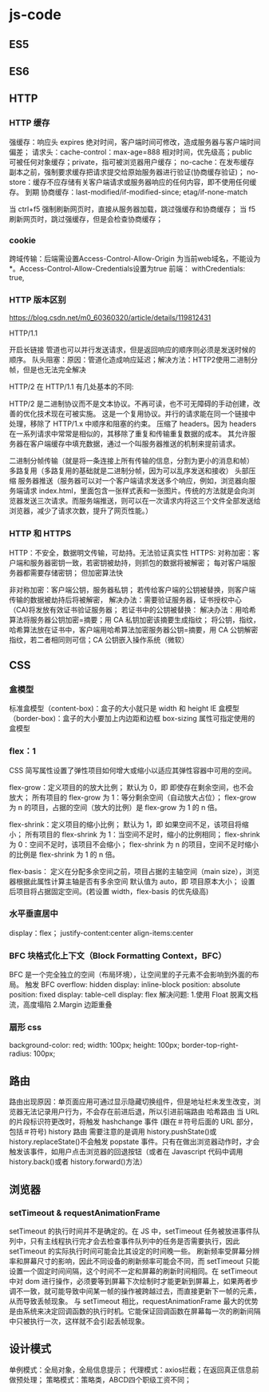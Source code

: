 # js-code

## ES5

## ES6

## HTTP

### HTTP 缓存

强缓存：响应头 expires 绝对时间，客户端时间可修改，造成服务器与客户端时间偏差；
请求头：cache-control：max-age=888 相对时间，优先级高；public 可被任何对象缓存；private，指可被浏览器用户缓存；
no-cache：在发布缓存副本之前，强制要求缓存把请求提交给原始服务器进行验证(协商缓存验证)；
no-store：缓存不应存储有关客户端请求或服务器响应的任何内容，即不使用任何缓存。
到期
协商缓存：last-modified/if-modified-since; etag/if-none-match

当 ctrl+f5 强制刷新网页时，直接从服务器加载，跳过强缓存和协商缓存；
当 f5刷新网页时，跳过强缓存，但是会检查协商缓存；

### cookie
跨域传输：后端需设置Access-Control-Allow-Origin 为当前web域名，不能设为*。Access-Control-Allow-Credentials设置为true
前端： withCredentials: true,
### HTTP 版本区别

https://blog.csdn.net/m0_60360320/article/details/119812431


HTTP/1.1

开启长链接
管道也可以并行发送请求，但是返回响应的顺序则必须是发送时候的顺序。
队头阻塞：原因：管道化造成响应延迟；解决方法：HTTP2使用二进制分帧，但是也无法完全解决

HTTP/2 在 HTTP/1.1 有几处基本的不同:

HTTP/2 是二进制协议而不是文本协议。不再可读，也不可无障碍的手动创建，改善的优化技术现在可被实施。
这是一个复用协议。并行的请求能在同一个链接中处理，移除了 HTTP/1.x 中顺序和阻塞的约束。
压缩了 headers。因为 headers 在一系列请求中常常是相似的，其移除了重复和传输重复数据的成本。
其允许服务器在客户端缓存中填充数据，通过一个叫服务器推送的机制来提前请求。

二进制分帧传输（就是将一条连接上所有传输的信息，分割为更小的消息和帧）
多路复用（多路复用的基础就是二进制分帧，因为可以乱序发送和接收）
头部压缩
服务器推送（服务器可以对一个客户端请求发送多个响应，例如，浏览器向服务端请求 index.html，里面包含一张样式表和一张图片。传统的方法就是会向浏览器发送三次请求。而服务端推送，则可以在一次请求内将这三个文件全部发送给浏览器，减少了请求次数，提升了网页性能。）

### HTTP 和 HTTPS

HTTP：不安全，数据明文传输，可劫持。无法验证真实性
HTTPS:
对称加密：客户端和服务器密钥一致，若密钥被劫持，则抓包的数据将被解密；
每对客户端服务器都需要存储密钥；
但加密算法快

非对称加密：客户端公钥，服务器私钥；
若传给客户端的公钥被替换，则客户端传输的数据被劫持后将被解密，
解决办法：需要验证服务器，证书授权中心（CA)将发放有效证书验证服务器；
若证书中的公钥被替换：
解决办法：用哈希算法将服务器公钥加密=摘要；用 CA 私钥加密该摘要生成指纹；
将公钥，指纹，哈希算法放在证书中，客户端用哈希算法加密服务器公钥=摘要，用 CA 公钥解密指纹，若二者相同则可信；CA 公钥嵌入操作系统（微软）

## CSS

### 盒模型

标准盒模型（content-box)：盒子的大小就只是 width 和 height
IE 盒模型（border-box)：盒子的大小要加上内边距和边框
box-sizing 属性可指定使用的盒模型

### flex：1

CSS 简写属性设置了弹性项目如何增大或缩小以适应其弹性容器中可用的空间。

flex-grow：定义项目的的放大比例；
默认为 0，即 即使存在剩余空间，也不会放大；
所有项目的 flex-grow 为 1：等分剩余空间（自动放大占位）；
flex-grow 为 n 的项目，占据的空间（放大的比例）是 flex-grow 为 1 的 n 倍。

flex-shrink：定义项目的缩小比例；
默认为 1，即 如果空间不足，该项目将缩小；
所有项目的 flex-shrink 为 1：当空间不足时，缩小的比例相同；
flex-shrink 为 0：空间不足时，该项目不会缩小；
flex-shrink 为 n 的项目，空间不足时缩小的比例是 flex-shrink 为 1 的 n 倍。

flex-basis： 定义在分配多余空间之前，项目占据的主轴空间（main size），浏览器根据此属性计算主轴是否有多余空间
默认值为 auto，即 项目原本大小；
设置后项目将占据固定空间。(若设置 width，flex-basis 的优先级高)

### 水平垂直居中

display：flex；
justify-content:center
align-items:center

### BFC 块格式化上下文（Block Formatting Context，BFC）

BFC 是一个完全独立的空间（布局环境），让空间里的子元素不会影响到外面的布局。
触发 BFC
overflow: hidden
display: inline-block
position: absolute
position: fixed
display: table-cell
display: flex
解决问题: 1.使用 Float 脱离文档流，高度塌陷
2.Margin 边距重叠

### 扇形 css

background-color: red;
width: 100px;
height: 100px;
border-top-right-radius: 100px;

## 路由

路由出现原因：单页面应用可通过显示隐藏切换组件，但是地址栏未发生改变，浏览器无法记录用户行为，不会存在前进后退，所以引进前端路由
哈希路由
当 URL 的片段标识符更改时，将触发 hashchange 事件 (跟在＃符号后面的 URL 部分，包括＃符号)
history 路由
需要注意的是调用 history.pushState()或 history.replaceState()不会触发 popstate 事件。只有在做出浏览器动作时，才会触发该事件，如用户点击浏览器的回退按钮（或者在 Javascript 代码中调用 history.back()或者 history.forward()方法）

## 浏览器

### setTimeout & requestAnimationFrame

setTimeout 的执行时间并不是确定的。在 JS 中，setTimeout 任务被放进事件队列中，只有主线程执行完才会去检查事件队列中的任务是否需要执行，因此 setTimeout 的实际执行时间可能会比其设定的时间晚一些。
刷新频率受屏幕分辨率和屏幕尺寸的影响，因此不同设备的刷新频率可能会不同，而 setTimeout 只能设置一个固定时间间隔，这个时间不一定和屏幕的刷新时间相同。在 setTimeout 中对 dom 进行操作，必须要等到屏幕下次绘制时才能更新到屏幕上，如果两者步调不一致，就可能导致中间某一帧的操作被跨越过去，而直接更新下一帧的元素，从而导致丢帧现象。
与 setTimeout 相比，requestAnimationFrame 最大的优势是由系统来决定回调函数的执行时机。它能保证回调函数在屏幕每一次的刷新间隔中只被执行一次，这样就不会引起丢帧现象。
## 设计模式
单例模式：全局对象，全局信息提示；
代理模式：axios拦截；在返回真正信息前做预处理；
策略模式：策略类，ABCD四个职级工资不同；
